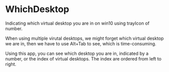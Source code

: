# WhichDesktop
Indicating which virtual desktop you are in on win10 using trayIcon of number.

When using multiple virutal desktops, we might forget which virtual desktop we are in, then we have to use Alt+Tab to see, which is time-consuming.

Using this app, you can see which desktop you are in, indicated by a number, or the index of virtual desktops. The index are ordered from left to right.

